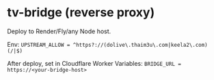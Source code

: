 # tv-bridge (reverse proxy)

Deploy to Render/Fly/any Node host.

Env: `UPSTREAM_ALLOW = ^https?://(dolive\.thaim3u\.com|keela2\.com)(/|$)`

After deploy, set in Cloudflare Worker Variables:
`BRIDGE_URL = https://<your-bridge-host>`
